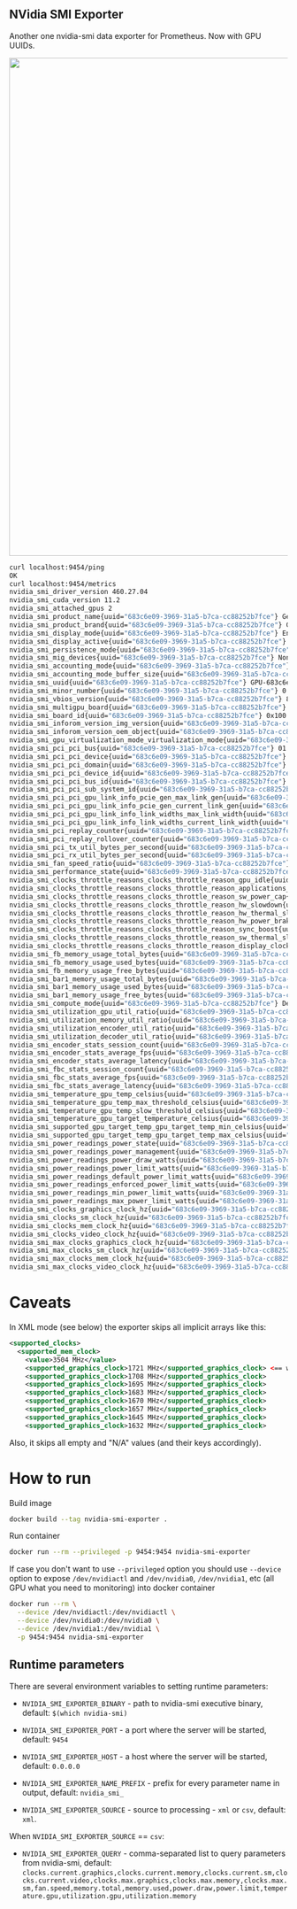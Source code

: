 NVidia SMI Exporter
---------------------
Another one nvidia-smi data exporter for Prometheus. Now with GPU UUIDs.

<img src="https://user-images.githubusercontent.com/418868/41509784-db9ee64a-7261-11e8-9bbb-556967876649.jpg" width="900">

```bash
curl localhost:9454/ping
OK
curl localhost:9454/metrics
nvidia_smi_driver_version 460.27.04
nvidia_smi_cuda_version 11.2
nvidia_smi_attached_gpus 2
nvidia_smi_product_name{uuid="683c6e09-3969-31a5-b7ca-cc88252b7fce"} GeForce GTX 1080
nvidia_smi_product_brand{uuid="683c6e09-3969-31a5-b7ca-cc88252b7fce"} GeForce
nvidia_smi_display_mode{uuid="683c6e09-3969-31a5-b7ca-cc88252b7fce"} Enabled
nvidia_smi_display_active{uuid="683c6e09-3969-31a5-b7ca-cc88252b7fce"} Disabled
nvidia_smi_persistence_mode{uuid="683c6e09-3969-31a5-b7ca-cc88252b7fce"} Enabled
nvidia_smi_mig_devices{uuid="683c6e09-3969-31a5-b7ca-cc88252b7fce"} None
nvidia_smi_accounting_mode{uuid="683c6e09-3969-31a5-b7ca-cc88252b7fce"} Disabled
nvidia_smi_accounting_mode_buffer_size{uuid="683c6e09-3969-31a5-b7ca-cc88252b7fce"} 4000
nvidia_smi_uuid{uuid="683c6e09-3969-31a5-b7ca-cc88252b7fce"} GPU-683c6e09-3969-31a5-b7ca-cc88252b7fce
nvidia_smi_minor_number{uuid="683c6e09-3969-31a5-b7ca-cc88252b7fce"} 0
nvidia_smi_vbios_version{uuid="683c6e09-3969-31a5-b7ca-cc88252b7fce"} 86.04.60.00.B4
nvidia_smi_multigpu_board{uuid="683c6e09-3969-31a5-b7ca-cc88252b7fce"} No
nvidia_smi_board_id{uuid="683c6e09-3969-31a5-b7ca-cc88252b7fce"} 0x100
nvidia_smi_inforom_version_img_version{uuid="683c6e09-3969-31a5-b7ca-cc88252b7fce"} G001.0000.01.04
nvidia_smi_inforom_version_oem_object{uuid="683c6e09-3969-31a5-b7ca-cc88252b7fce"} 1.1
nvidia_smi_gpu_virtualization_mode_virtualization_mode{uuid="683c6e09-3969-31a5-b7ca-cc88252b7fce"} None
nvidia_smi_pci_pci_bus{uuid="683c6e09-3969-31a5-b7ca-cc88252b7fce"} 01
nvidia_smi_pci_pci_device{uuid="683c6e09-3969-31a5-b7ca-cc88252b7fce"} 00
nvidia_smi_pci_pci_domain{uuid="683c6e09-3969-31a5-b7ca-cc88252b7fce"} 0000
nvidia_smi_pci_pci_device_id{uuid="683c6e09-3969-31a5-b7ca-cc88252b7fce"} 1B8010DE
nvidia_smi_pci_pci_bus_id{uuid="683c6e09-3969-31a5-b7ca-cc88252b7fce"} 00000000:01:00.0
nvidia_smi_pci_pci_sub_system_id{uuid="683c6e09-3969-31a5-b7ca-cc88252b7fce"} 37021458
nvidia_smi_pci_pci_gpu_link_info_pcie_gen_max_link_gen{uuid="683c6e09-3969-31a5-b7ca-cc88252b7fce"} 3
nvidia_smi_pci_pci_gpu_link_info_pcie_gen_current_link_gen{uuid="683c6e09-3969-31a5-b7ca-cc88252b7fce"} 3
nvidia_smi_pci_pci_gpu_link_info_link_widths_max_link_width{uuid="683c6e09-3969-31a5-b7ca-cc88252b7fce"} 16x
nvidia_smi_pci_pci_gpu_link_info_link_widths_current_link_width{uuid="683c6e09-3969-31a5-b7ca-cc88252b7fce"} 1x
nvidia_smi_pci_replay_counter{uuid="683c6e09-3969-31a5-b7ca-cc88252b7fce"} 65535
nvidia_smi_pci_replay_rollover_counter{uuid="683c6e09-3969-31a5-b7ca-cc88252b7fce"} 0
nvidia_smi_pci_tx_util_bytes_per_second{uuid="683c6e09-3969-31a5-b7ca-cc88252b7fce"} 11264000
nvidia_smi_pci_rx_util_bytes_per_second{uuid="683c6e09-3969-31a5-b7ca-cc88252b7fce"} 31744000
nvidia_smi_fan_speed_ratio{uuid="683c6e09-3969-31a5-b7ca-cc88252b7fce"} 0.53
nvidia_smi_performance_state{uuid="683c6e09-3969-31a5-b7ca-cc88252b7fce"} P2
nvidia_smi_clocks_throttle_reasons_clocks_throttle_reason_gpu_idle{uuid="683c6e09-3969-31a5-b7ca-cc88252b7fce"} Not Active
nvidia_smi_clocks_throttle_reasons_clocks_throttle_reason_applications_clocks_setting{uuid="683c6e09-3969-31a5-b7ca-cc88252b7fce"} Not Active
nvidia_smi_clocks_throttle_reasons_clocks_throttle_reason_sw_power_cap{uuid="683c6e09-3969-31a5-b7ca-cc88252b7fce"} Active
nvidia_smi_clocks_throttle_reasons_clocks_throttle_reason_hw_slowdown{uuid="683c6e09-3969-31a5-b7ca-cc88252b7fce"} Not Active
nvidia_smi_clocks_throttle_reasons_clocks_throttle_reason_hw_thermal_slowdown{uuid="683c6e09-3969-31a5-b7ca-cc88252b7fce"} Not Active
nvidia_smi_clocks_throttle_reasons_clocks_throttle_reason_hw_power_brake_slowdown{uuid="683c6e09-3969-31a5-b7ca-cc88252b7fce"} Not Active
nvidia_smi_clocks_throttle_reasons_clocks_throttle_reason_sync_boost{uuid="683c6e09-3969-31a5-b7ca-cc88252b7fce"} Not Active
nvidia_smi_clocks_throttle_reasons_clocks_throttle_reason_sw_thermal_slowdown{uuid="683c6e09-3969-31a5-b7ca-cc88252b7fce"} Not Active
nvidia_smi_clocks_throttle_reasons_clocks_throttle_reason_display_clocks_setting{uuid="683c6e09-3969-31a5-b7ca-cc88252b7fce"} Not Active
nvidia_smi_fb_memory_usage_total_bytes{uuid="683c6e09-3969-31a5-b7ca-cc88252b7fce"} 8510242816
nvidia_smi_fb_memory_usage_used_bytes{uuid="683c6e09-3969-31a5-b7ca-cc88252b7fce"} 3040870400
nvidia_smi_fb_memory_usage_free_bytes{uuid="683c6e09-3969-31a5-b7ca-cc88252b7fce"} 5469372416
nvidia_smi_bar1_memory_usage_total_bytes{uuid="683c6e09-3969-31a5-b7ca-cc88252b7fce"} 268435456
nvidia_smi_bar1_memory_usage_used_bytes{uuid="683c6e09-3969-31a5-b7ca-cc88252b7fce"} 5242880
nvidia_smi_bar1_memory_usage_free_bytes{uuid="683c6e09-3969-31a5-b7ca-cc88252b7fce"} 263192576
nvidia_smi_compute_mode{uuid="683c6e09-3969-31a5-b7ca-cc88252b7fce"} Default
nvidia_smi_utilization_gpu_util_ratio{uuid="683c6e09-3969-31a5-b7ca-cc88252b7fce"} 1.0
nvidia_smi_utilization_memory_util_ratio{uuid="683c6e09-3969-31a5-b7ca-cc88252b7fce"} 1.0
nvidia_smi_utilization_encoder_util_ratio{uuid="683c6e09-3969-31a5-b7ca-cc88252b7fce"} 0.0
nvidia_smi_utilization_decoder_util_ratio{uuid="683c6e09-3969-31a5-b7ca-cc88252b7fce"} 0.0
nvidia_smi_encoder_stats_session_count{uuid="683c6e09-3969-31a5-b7ca-cc88252b7fce"} 0
nvidia_smi_encoder_stats_average_fps{uuid="683c6e09-3969-31a5-b7ca-cc88252b7fce"} 0
nvidia_smi_encoder_stats_average_latency{uuid="683c6e09-3969-31a5-b7ca-cc88252b7fce"} 0
nvidia_smi_fbc_stats_session_count{uuid="683c6e09-3969-31a5-b7ca-cc88252b7fce"} 0
nvidia_smi_fbc_stats_average_fps{uuid="683c6e09-3969-31a5-b7ca-cc88252b7fce"} 0
nvidia_smi_fbc_stats_average_latency{uuid="683c6e09-3969-31a5-b7ca-cc88252b7fce"} 0
nvidia_smi_temperature_gpu_temp_celsius{uuid="683c6e09-3969-31a5-b7ca-cc88252b7fce"} 67.0
nvidia_smi_temperature_gpu_temp_max_threshold_celsius{uuid="683c6e09-3969-31a5-b7ca-cc88252b7fce"} 96.0
nvidia_smi_temperature_gpu_temp_slow_threshold_celsius{uuid="683c6e09-3969-31a5-b7ca-cc88252b7fce"} 93.0
nvidia_smi_temperature_gpu_target_temperature_celsius{uuid="683c6e09-3969-31a5-b7ca-cc88252b7fce"} 83.0
nvidia_smi_supported_gpu_target_temp_gpu_target_temp_min_celsius{uuid="683c6e09-3969-31a5-b7ca-cc88252b7fce"} 60.0
nvidia_smi_supported_gpu_target_temp_gpu_target_temp_max_celsius{uuid="683c6e09-3969-31a5-b7ca-cc88252b7fce"} 92.0
nvidia_smi_power_readings_power_state{uuid="683c6e09-3969-31a5-b7ca-cc88252b7fce"} P2
nvidia_smi_power_readings_power_management{uuid="683c6e09-3969-31a5-b7ca-cc88252b7fce"} Supported
nvidia_smi_power_readings_power_draw_watts{uuid="683c6e09-3969-31a5-b7ca-cc88252b7fce"} 211.86
nvidia_smi_power_readings_power_limit_watts{uuid="683c6e09-3969-31a5-b7ca-cc88252b7fce"} 216.0
nvidia_smi_power_readings_default_power_limit_watts{uuid="683c6e09-3969-31a5-b7ca-cc88252b7fce"} 200.0
nvidia_smi_power_readings_enforced_power_limit_watts{uuid="683c6e09-3969-31a5-b7ca-cc88252b7fce"} 216.0
nvidia_smi_power_readings_min_power_limit_watts{uuid="683c6e09-3969-31a5-b7ca-cc88252b7fce"} 100.0
nvidia_smi_power_readings_max_power_limit_watts{uuid="683c6e09-3969-31a5-b7ca-cc88252b7fce"} 216.0
nvidia_smi_clocks_graphics_clock_hz{uuid="683c6e09-3969-31a5-b7ca-cc88252b7fce"} 1784000000.0
nvidia_smi_clocks_sm_clock_hz{uuid="683c6e09-3969-31a5-b7ca-cc88252b7fce"} 1784000000.0
nvidia_smi_clocks_mem_clock_hz{uuid="683c6e09-3969-31a5-b7ca-cc88252b7fce"} 5514000000.0
nvidia_smi_clocks_video_clock_hz{uuid="683c6e09-3969-31a5-b7ca-cc88252b7fce"} 1594000000.0
nvidia_smi_max_clocks_graphics_clock_hz{uuid="683c6e09-3969-31a5-b7ca-cc88252b7fce"} 1999000000.0
nvidia_smi_max_clocks_sm_clock_hz{uuid="683c6e09-3969-31a5-b7ca-cc88252b7fce"} 1999000000.0
nvidia_smi_max_clocks_mem_clock_hz{uuid="683c6e09-3969-31a5-b7ca-cc88252b7fce"} 5005000000.0
nvidia_smi_max_clocks_video_clock_hz{uuid="683c6e09-3969-31a5-b7ca-cc88252b7fce"} 1708000000.0
```

Caveats
=======

In XML mode (see below) the exporter skips all implicit arrays like this:

```xml
<supported_clocks>
  <supported_mem_clock>
    <value>3504 MHz</value>
    <supported_graphics_clock>1721 MHz</supported_graphics_clock> <== will skip all supported_graphics_clock
    <supported_graphics_clock>1708 MHz</supported_graphics_clock>
    <supported_graphics_clock>1695 MHz</supported_graphics_clock>
    <supported_graphics_clock>1683 MHz</supported_graphics_clock>
    <supported_graphics_clock>1670 MHz</supported_graphics_clock>
    <supported_graphics_clock>1657 MHz</supported_graphics_clock>
    <supported_graphics_clock>1645 MHz</supported_graphics_clock>
    <supported_graphics_clock>1632 MHz</supported_graphics_clock>
```

Also, it skips all empty and "N/A" values (and their keys accordingly).


How to run
==========

Build image 
```bash
docker build --tag nvidia-smi-exporter .
```

Run container
```bash
docker run --rm --privileged -p 9454:9454 nvidia-smi-exporter
```

If case you don't want to use `--privileged` option you should use `--device` option to expose `/dev/nvidiactl` and `/dev/nvidia0`, `/dev/nvidia1`, etc (all GPU what you need to monitoring) into docker container

```bash
docker run --rm \
  --device /dev/nvidiactl:/dev/nvidiactl \
  --device /dev/nvidia0:/dev/nvidia0 \
  --device /dev/nvidia1:/dev/nvidia1 \
  -p 9454:9454 nvidia-smi-exporter
```

## Runtime parameters

There are several environment variables to setting runtime parameters:

- `NVIDIA_SMI_EXPORTER_BINARY` - path to nvidia-smi executive binary, default: `$(which nvidia-smi)`

- `NVIDIA_SMI_EXPORTER_PORT` - a port where the server will be started, default: `9454`

- `NVIDIA_SMI_EXPORTER_HOST` - a host where the server will be started, default: `0.0.0.0`

- `NVIDIA_SMI_EXPORTER_NAME_PREFIX` - prefix for every parameter name in output, default: `nvidia_smi_`

- `NVIDIA_SMI_EXPORTER_SOURCE` - source to processing - `xml` or `csv`, default: `xml`.
  

When `NVIDIA_SMI_EXPORTER_SOURCE` == `csv`:

- `NVIDIA_SMI_EXPORTER_QUERY` - comma-separated list to query parameters from nvidia-smi, default: `clocks.current.graphics,clocks.current.memory,clocks.current.sm,clocks.current.video,clocks.max.graphics,clocks.max.memory,clocks.max.sm,fan.speed,memory.total,memory.used,power.draw,power.limit,temperature.gpu,utilization.gpu,utilization.memory`
